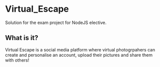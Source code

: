# Virtual_Escape
Solution for the exam project for NodeJS elective.

## What is it?
Virtual Escape is a social media platform where virtual photogrpahers can create and personalise an account, upload their pictures and share them with others!
